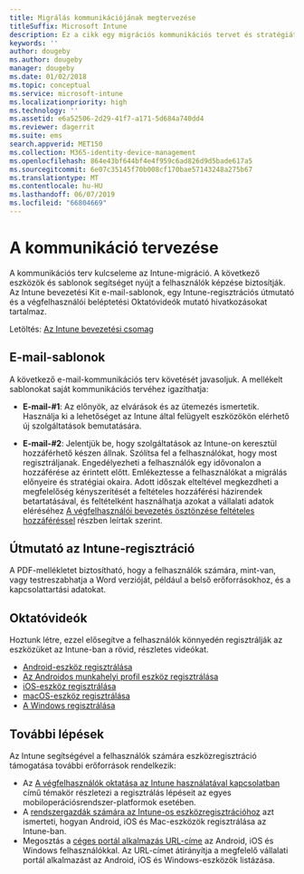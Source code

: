 ```yaml
---
title: Migrálás kommunikációjának megtervezése
titleSuffix: Microsoft Intune
description: Ez a cikk egy migrációs kommunikációs tervet és stratégiát mutat be a Microsoft Intune-ba való migráláshoz.
keywords: ''
author: dougeby
ms.author: dougeby
manager: dougeby
ms.date: 01/02/2018
ms.topic: conceptual
ms.service: microsoft-intune
ms.localizationpriority: high
ms.technology: ''
ms.assetid: e6a52506-2d29-41f7-a171-5d684a740dd4
ms.reviewer: dagerrit
ms.suite: ems
search.appverid: MET150
ms.collection: M365-identity-device-management
ms.openlocfilehash: 864e43bf644bf4e4f959c6ad826d9d5bade617a5
ms.sourcegitcommit: 6e07c35145f70b008cf170bae57143248a275b67
ms.translationtype: MT
ms.contentlocale: hu-HU
ms.lasthandoff: 06/07/2019
ms.locfileid: "66804669"
---
```

# <a name="plan-communications"></a>A kommunikáció tervezése 
A kommunikációs terv kulcseleme az Intune-migráció. A következő eszközök és sablonok segítséget nyújt a felhasználók képzése biztosítják. Az Intune bevezetési Kit e-mail-sablonok, egy Intune-regisztrációs útmutató és a végfelhasználói beléptetési Oktatóvideók mutató hivatkozásokat tartalmaz.  

Letöltés:  [Az Intune bevezetési csomag](http://aka.ms/IntuneAdoptionKit)

## <a name="email-templates"></a>E-mail-sablonok 
A következő e-mail-kommunikációs terv követését javasoljuk. A mellékelt sablonokat saját kommunikációs tervéhez igazíthatja:
- **E-mail-#1**: Az előnyök, az elvárások és az ütemezés ismertetik. Használja ki a lehetőséget az Intune által felügyelt eszközökön elérhető új szolgáltatások bemutatására. 

- **E-mail-#2**: Jelentjük be, hogy szolgáltatások az Intune-on keresztül hozzáférhető készen állnak. Szólítsa fel a felhasználókat, hogy most regisztráljanak.  Engedélyezheti a felhasználók egy idővonalon a hozzáférése az érintett előtt. Emlékeztesse a felhasználókat a migrálás előnyeire és stratégiai okaira.
Adott időszak elteltével megkezdheti a megfelelőség kényszerítését a feltételes hozzáférési házirendek betartatásával, és feltételként használhatja azokat a vállalati adatok eléréséhez [A végfelhasználói bevezetés ösztönzése feltételes hozzáféréssel](migration-guide-drive-adoption.md) részben leírtak szerint.

## <a name="intune-enrollment-guide"></a>Útmutató az Intune-regisztráció 
A PDF-mellékletet biztosítható, hogy a felhasználók számára, mint-van, vagy testreszabhatja a Word verzióját, például a belső erőforrásokhoz, és a kapcsolattartási adatokat.

## <a name="instructional-videos"></a>Oktatóvideók
Hoztunk létre, ezzel elősegítve a felhasználók könnyedén regisztrálják az eszközüket az Intune-ban a rövid, részletes videókat.
- [Android-eszköz regisztrálása](https://www.youtube.com/watch?v=k0Q_sGLSx6o&t=1s)
- [Az Androidos munkahelyi profil eszköz regisztrálása](https://www.youtube.com/watch?v=9Dl8HsGk4tI&t=3s)
- [iOS-eszköz regisztrálása](https://www.youtube.com/watch?v=mJyv6YcHi7c)
- [macOS-eszköz regisztrálása](https://www.youtube.com/watch?v=Pa2pfhwq_yk)
- [A Windows regisztrálása](https://www.youtube.com/watch?v=TKQxEckBHiE)

## <a name="next-steps"></a>További lépések
Az Intune segítségével a felhasználók számára eszközregisztráció támogatása további erőforrások rendelkezik:
- Az [A végfelhasználók oktatása az Intune használatával kapcsolatban](https://docs.microsoft.com/intune/end-user-educate) című témakör részletezi a regisztrálás lépéseit az egyes mobiloperációsrendszer-platformok esetében. 
- A [rendszergazdák számára az Intune-os eszközregisztrációhoz](https://docs.microsoft.com/intune/device-enrollment) azt ismerteti, hogyan Android, iOS és Mac-eszközök regisztrálása az Intune-ban.
- Megosztás a [céges portál alkalmazás URL-címe](http://go.microsoft.com/fwlink/?LinkID=396941) az Android, iOS és Windows felhasználókkal. Az URL-címet átirányítja a megfelelő vállalati portál alkalmazást az Android, iOS és Windows-eszközök listázása.
